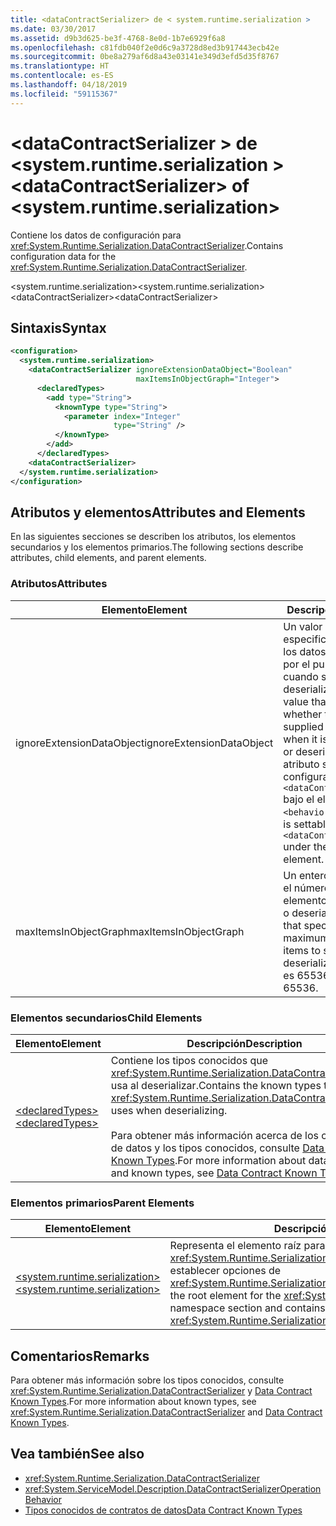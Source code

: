 ```yaml
---
title: <dataContractSerializer> de < system.runtime.serialization >
ms.date: 03/30/2017
ms.assetid: d9b3d625-be3f-4768-8e0d-1b7e6929f6a8
ms.openlocfilehash: c81fdb040f2e0d6c9a3728d8ed3b917443ecb42e
ms.sourcegitcommit: 0be8a279af6d8a43e03141e349d3efd5d35f8767
ms.translationtype: HT
ms.contentlocale: es-ES
ms.lasthandoff: 04/18/2019
ms.locfileid: "59115367"
---
```

# <a name="datacontractserializer-of-systemruntimeserialization"></a><span data-ttu-id="7ab0f-102">\<dataContractSerializer > de \<system.runtime.serialization ></span><span class="sxs-lookup"><span data-stu-id="7ab0f-102">\<dataContractSerializer> of \<system.runtime.serialization></span></span>
<span data-ttu-id="7ab0f-103">Contiene los datos de configuración para <xref:System.Runtime.Serialization.DataContractSerializer>.</span><span class="sxs-lookup"><span data-stu-id="7ab0f-103">Contains configuration data for the <xref:System.Runtime.Serialization.DataContractSerializer>.</span></span>  
  
 <span data-ttu-id="7ab0f-104">\<system.runtime.serialization></span><span class="sxs-lookup"><span data-stu-id="7ab0f-104">\<system.runtime.serialization></span></span>  
<span data-ttu-id="7ab0f-105">\<dataContractSerializer></span><span class="sxs-lookup"><span data-stu-id="7ab0f-105">\<dataContractSerializer></span></span>  
  
## <a name="syntax"></a><span data-ttu-id="7ab0f-106">Sintaxis</span><span class="sxs-lookup"><span data-stu-id="7ab0f-106">Syntax</span></span>  
  
```xml  
<configuration>
  <system.runtime.serialization>
    <dataContractSerializer ignoreExtensionDataObject="Boolean"
                            maxItemsInObjectGraph="Integer">
      <declaredTypes>
        <add type="String">
          <knownType type="String">
            <parameter index="Integer"
                       type="String" />
          </knownType>
        </add>
      </declaredTypes>
    <dataContractSerializer>
  </system.runtime.serialization>
</configuration>
```  
  
## <a name="attributes-and-elements"></a><span data-ttu-id="7ab0f-107">Atributos y elementos</span><span class="sxs-lookup"><span data-stu-id="7ab0f-107">Attributes and Elements</span></span>  
 <span data-ttu-id="7ab0f-108">En las siguientes secciones se describen los atributos, los elementos secundarios y los elementos primarios.</span><span class="sxs-lookup"><span data-stu-id="7ab0f-108">The following sections describe attributes, child elements, and parent elements.</span></span>  
  
### <a name="attributes"></a><span data-ttu-id="7ab0f-109">Atributos</span><span class="sxs-lookup"><span data-stu-id="7ab0f-109">Attributes</span></span>  
  
|<span data-ttu-id="7ab0f-110">Elemento</span><span class="sxs-lookup"><span data-stu-id="7ab0f-110">Element</span></span>|<span data-ttu-id="7ab0f-111">Descripción</span><span class="sxs-lookup"><span data-stu-id="7ab0f-111">Description</span></span>|  
|-------------|-----------------|  
|<span data-ttu-id="7ab0f-112">ignoreExtensionDataObject</span><span class="sxs-lookup"><span data-stu-id="7ab0f-112">ignoreExtensionDataObject</span></span>|<span data-ttu-id="7ab0f-113">Un valor booleano que especifica si se omiten los datos proporcionados por el punto de conexión cuando se serializa o deserializa.</span><span class="sxs-lookup"><span data-stu-id="7ab0f-113">A Boolean value that specifies whether to ignore data supplied by the endpoint when it is being serialized or deserialized.</span></span> <span data-ttu-id="7ab0f-114">Este atributo se puede configurar sólo en `<dataContractSerializer>` bajo el elemento `<behavior>`.</span><span class="sxs-lookup"><span data-stu-id="7ab0f-114">This attribute is settable only on the `<dataContractSerializer>` under the `<behavior>` element.</span></span>|  
|<span data-ttu-id="7ab0f-115">maxItemsInObjectGraph</span><span class="sxs-lookup"><span data-stu-id="7ab0f-115">maxItemsInObjectGraph</span></span>|<span data-ttu-id="7ab0f-116">Un entero que especifica el número máximo de elementos para serializar o deserializar.</span><span class="sxs-lookup"><span data-stu-id="7ab0f-116">An integer that specifies the maximum number of items to serialize or deserialize.</span></span> <span data-ttu-id="7ab0f-117">Este atributo es 65536.</span><span class="sxs-lookup"><span data-stu-id="7ab0f-117">This attribute is 65536.</span></span>|  
  
### <a name="child-elements"></a><span data-ttu-id="7ab0f-118">Elementos secundarios</span><span class="sxs-lookup"><span data-stu-id="7ab0f-118">Child Elements</span></span>  
  
|<span data-ttu-id="7ab0f-119">Elemento</span><span class="sxs-lookup"><span data-stu-id="7ab0f-119">Element</span></span>|<span data-ttu-id="7ab0f-120">Descripción</span><span class="sxs-lookup"><span data-stu-id="7ab0f-120">Description</span></span>|  
|-------------|-----------------|  
|[<span data-ttu-id="7ab0f-121">\<declaredTypes></span><span class="sxs-lookup"><span data-stu-id="7ab0f-121">\<declaredTypes></span></span>](../../../../../docs/framework/configure-apps/file-schema/wcf/declaredtypes.md)|<span data-ttu-id="7ab0f-122">Contiene los tipos conocidos que <xref:System.Runtime.Serialization.DataContractSerializer> usa al deserializar.</span><span class="sxs-lookup"><span data-stu-id="7ab0f-122">Contains the known types that the <xref:System.Runtime.Serialization.DataContractSerializer> uses when deserializing.</span></span><br /><br /> <span data-ttu-id="7ab0f-123">Para obtener más información acerca de los contratos de datos y los tipos conocidos, consulte [Data Contract Known Types](../../../../../docs/framework/wcf/feature-details/data-contract-known-types.md).</span><span class="sxs-lookup"><span data-stu-id="7ab0f-123">For more information about data contracts and known types, see [Data Contract Known Types](../../../../../docs/framework/wcf/feature-details/data-contract-known-types.md).</span></span>|  
  
### <a name="parent-elements"></a><span data-ttu-id="7ab0f-124">Elementos primarios</span><span class="sxs-lookup"><span data-stu-id="7ab0f-124">Parent Elements</span></span>  
  
|<span data-ttu-id="7ab0f-125">Elemento</span><span class="sxs-lookup"><span data-stu-id="7ab0f-125">Element</span></span>|<span data-ttu-id="7ab0f-126">Descripción</span><span class="sxs-lookup"><span data-stu-id="7ab0f-126">Description</span></span>|  
|-------------|-----------------|  
|[<span data-ttu-id="7ab0f-127">\<system.runtime.serialization></span><span class="sxs-lookup"><span data-stu-id="7ab0f-127">\<system.runtime.serialization></span></span>](../../../../../docs/framework/configure-apps/file-schema/wcf/system-runtime-serialization.md)|<span data-ttu-id="7ab0f-128">Representa el elemento raíz para la sección de espacio de nombres <xref:System.Runtime.Serialization> y contiene elementos para establecer opciones de <xref:System.Runtime.Serialization.DataContractSerializer>.</span><span class="sxs-lookup"><span data-stu-id="7ab0f-128">Represents the root element for the <xref:System.Runtime.Serialization> namespace section and contains elements for setting options of the <xref:System.Runtime.Serialization.DataContractSerializer>.</span></span>|  
  
## <a name="remarks"></a><span data-ttu-id="7ab0f-129">Comentarios</span><span class="sxs-lookup"><span data-stu-id="7ab0f-129">Remarks</span></span>  
 <span data-ttu-id="7ab0f-130">Para obtener más información sobre los tipos conocidos, consulte <xref:System.Runtime.Serialization.DataContractSerializer> y [Data Contract Known Types](../../../../../docs/framework/wcf/feature-details/data-contract-known-types.md).</span><span class="sxs-lookup"><span data-stu-id="7ab0f-130">For more information about known types, see <xref:System.Runtime.Serialization.DataContractSerializer> and [Data Contract Known Types](../../../../../docs/framework/wcf/feature-details/data-contract-known-types.md).</span></span>  
  
## <a name="see-also"></a><span data-ttu-id="7ab0f-131">Vea también</span><span class="sxs-lookup"><span data-stu-id="7ab0f-131">See also</span></span>

- <xref:System.Runtime.Serialization.DataContractSerializer>
- <xref:System.ServiceModel.Description.DataContractSerializerOperationBehavior>
- [<span data-ttu-id="7ab0f-132">Tipos conocidos de contratos de datos</span><span class="sxs-lookup"><span data-stu-id="7ab0f-132">Data Contract Known Types</span></span>](../../../../../docs/framework/wcf/feature-details/data-contract-known-types.md)
